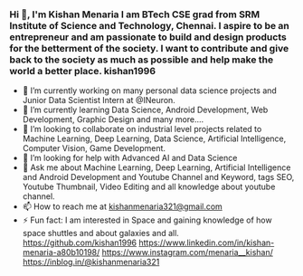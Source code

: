 ### Hi 👋, I'm Kishan Menaria I am BTech CSE grad from SRM Institute of Science and Technology, Chennai. I aspire to be an entrepreneur and am passionate to build and design products for the betterment of the society. I want to contribute and give back to the society as much as possible and help make the world a better place. kishan1996


- 🔭 I’m currently working on many personal data science projects and Junior Data Scientist Intern at @INeuron.
- 🌱 I’m currently learning Data Science, Android Development, Web Development, Graphic Design and many more....
- 👯 I’m looking to collaborate on industrial level projects related to Machine Learning, Deep Learning, Data Science, Artificial Intelligence, Computer Vision, Game Development.
- 🤔 I’m looking for help with Advanced AI and Data Science 
- 💬 Ask me about Machine Learning, Deep Learning, Artificial Intelligence and Android Development and Youtube Channel and Keyword, tags SEO, Youtube Thumbnail, Video Editing and all knowledge about youtube channel. 
- 📫 How to reach me at kishanmenaria321@gmail.com
- ⚡ Fun fact: I am interested in Space and gaining knowledge of how space shuttles and about galaxies and all.
https://github.com/kishan1996 https://www.linkedin.com/in/kishan-menaria-a80b10198/ https://www.instagram.com/menaria__kishan/ https://inblog.in/@kishanmenaria321

